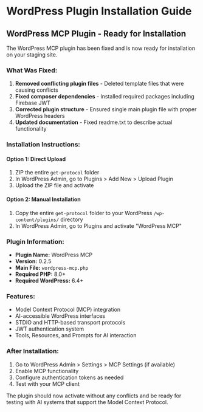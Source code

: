 # WordPress Plugin Installation Guide

## WordPress MCP Plugin - Ready for Installation

The WordPress MCP plugin has been fixed and is now ready for installation on your staging site.

### What Was Fixed:
1. **Removed conflicting plugin files** - Deleted template files that were causing conflicts
2. **Fixed composer dependencies** - Installed required packages including Firebase JWT
3. **Corrected plugin structure** - Ensured single main plugin file with proper WordPress headers
4. **Updated documentation** - Fixed readme.txt to describe actual functionality

### Installation Instructions:

#### Option 1: Direct Upload
1. ZIP the entire `get-protocol` folder
2. In WordPress Admin, go to Plugins > Add New > Upload Plugin
3. Upload the ZIP file and activate

#### Option 2: Manual Installation
1. Copy the entire `get-protocol` folder to your WordPress `/wp-content/plugins/` directory
2. In WordPress Admin, go to Plugins and activate "WordPress MCP"

### Plugin Information:
- **Plugin Name:** WordPress MCP
- **Version:** 0.2.5
- **Main File:** `wordpress-mcp.php`
- **Required PHP:** 8.0+
- **Required WordPress:** 6.4+

### Features:
- Model Context Protocol (MCP) integration
- AI-accessible WordPress interfaces
- STDIO and HTTP-based transport protocols
- JWT authentication system
- Tools, Resources, and Prompts for AI interaction

### After Installation:
1. Go to WordPress Admin > Settings > MCP Settings (if available)
2. Enable MCP functionality
3. Configure authentication tokens as needed
4. Test with your MCP client

The plugin should now activate without any conflicts and be ready for testing with AI systems that support the Model Context Protocol.
